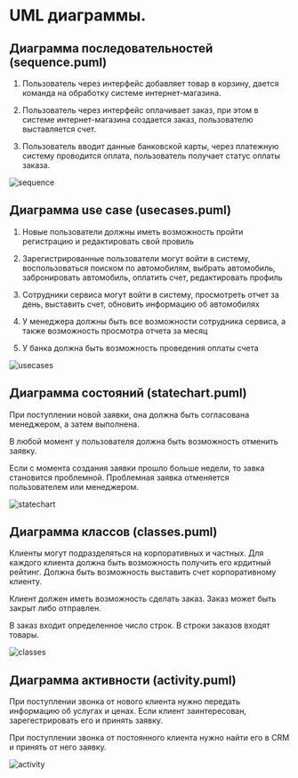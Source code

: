 # UML диаграммы.

## Диаграмма последовательностей (sequence.puml)

1. Пользователь через интерфейс добавляет товар в корзину, дается команда на обработку системе интернет-магазина.

2. Пользователь через интерфейс оплачивает заказ, при этом в системе интернет-магазина создается заказ, пользователю выставляется счет.

3. Пользователь вводит данные банковской карты, через платежную систему проводится оплата, пользователь получает статус оплаты заказа.

![sequence](https://github.com/mellow-moon/uml_diagrams/assets/106676401/f2883cf1-2808-4993-94ea-b36230613a66)

## Диаграмма use case (usecases.puml)

1. Новые пользователи должны иметь возможность пройти регистрацию и редактировать свой провиль

2. Зарегистрированные пользователи могут войти в систему, воспользоваться поиском по автомобилям, выбрать автомобиль, забронировать автомобиль, оплатить счет, редактировать профиль

3. Сотрудники сервиса могут войти в систему, просмотреть отчет за день, выставить счет, обновить информацию об автомобилях

4. У менеджера должны быть все возможности сотрудника сервиса, а также возможность просмотра отчета за месяц

5. У банка должна быть возможность проведения оплаты счета

![usecases](https://github.com/mellow-moon/uml_diagrams/assets/106676401/d1f39319-3ae5-4ba6-bdff-277c13617007)

## Диаграмма состояний (statechart.puml)

При поступлении новой заявки, она должна быть согласована менеджером, а затем выполнена.

В любой момент у пользователя должна быть возможность отменить заявку.

Если с момента создания заявки прошло больше недели, то завка становится проблемной. Проблемная заявка отменяется пользователем или менеджером.

![statechart](https://github.com/mellow-moon/uml_diagrams/assets/106676401/786a3698-390c-454e-9a15-28e05b3932fe)

## Диаграмма классов (classes.puml)

Клиенты могут подразделяться на корпоративных и частных. Для каждого клиента должна быть возможность получить его крдитный рейтинг. Должна быть возможность выставить счет корпоративному клиенту.

Клиент должен иметь возможность сделать заказ. Заказ может быть закрыт либо отправлен.

В заказ входит определенное число строк. В строки заказов входят товары.

![classes](https://github.com/mellow-moon/uml_diagrams/assets/106676401/9ec3cf77-c19c-47d8-b15f-091711a2f328)

## Диаграмма активности (activity.puml)

При поступлении звонка от нового клиента нужно передать информацию об услугах и ценах. Если клиент заинтересован, зарегестрировать его и принять заявку.

При поступлении звонка от постоянного клиента нужно найти его в CRM и принять от него заявку.

![activity](https://github.com/mellow-moon/uml_diagrams/assets/106676401/c67597e7-cc3a-4a83-8713-845af9528dd7)
